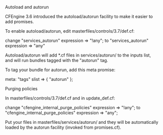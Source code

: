 Autoload and autorun

CFEngine 3.6 introduced the autoload/autorun facility to make it
easier to add promises.

To enable autoload/autorun, edit masterfiles/controls/3.7/def.cf:

  change  "services_autorun" expression => "!any";
  to      "services_autorun" expression => "any"

Autoload/autorun will add *.cf files in services/autorun/
to the inputs list, and will run bundles tagged with
the "autorun" tag.

To tag your bundle for autorun, add this meta promise:

   meta: "tags" slist => { "autorun" };

Purging policies

In masterfiles/controls/3.7/def.cf and in update_def.cf:

  change  "cfengine_internal_purge_policies" expression => "!any";
  to      "cfengine_internal_purge_policies" expression => "any";


Put your files in masterfiles/services/autorun/ and they
will be automatically loaded by the autorun facility (invoked
from promises.cf).

